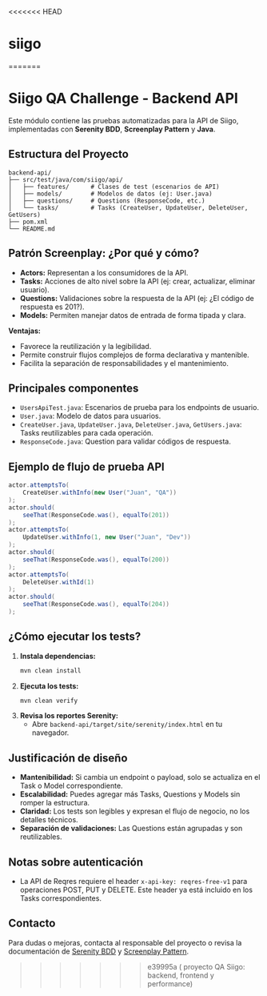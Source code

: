 <<<<<<< HEAD
# siigo
=======
# Siigo QA Challenge - Backend API

Este módulo contiene las pruebas automatizadas para la API de Siigo, implementadas con **Serenity BDD**, **Screenplay Pattern** y **Java**.

## Estructura del Proyecto

```
backend-api/
├── src/test/java/com/siigo/api/
│   ├── features/      # Clases de test (escenarios de API)
│   ├── models/        # Modelos de datos (ej: User.java)
│   ├── questions/     # Questions (ResponseCode, etc.)
│   └── tasks/         # Tasks (CreateUser, UpdateUser, DeleteUser, GetUsers)
├── pom.xml
└── README.md
```

## Patrón Screenplay: ¿Por qué y cómo?

- **Actors:** Representan a los consumidores de la API.
- **Tasks:** Acciones de alto nivel sobre la API (ej: crear, actualizar, eliminar usuario).
- **Questions:** Validaciones sobre la respuesta de la API (ej: ¿El código de respuesta es 201?).
- **Models:** Permiten manejar datos de entrada de forma tipada y clara.

**Ventajas:**
- Favorece la reutilización y la legibilidad.
- Permite construir flujos complejos de forma declarativa y mantenible.
- Facilita la separación de responsabilidades y el mantenimiento.

## Principales componentes

- `UsersApiTest.java`: Escenarios de prueba para los endpoints de usuario.
- `User.java`: Modelo de datos para usuarios.
- `CreateUser.java`, `UpdateUser.java`, `DeleteUser.java`, `GetUsers.java`: Tasks reutilizables para cada operación.
- `ResponseCode.java`: Question para validar códigos de respuesta.

## Ejemplo de flujo de prueba API

```java
actor.attemptsTo(
    CreateUser.withInfo(new User("Juan", "QA"))
);
actor.should(
    seeThat(ResponseCode.was(), equalTo(201))
);
actor.attemptsTo(
    UpdateUser.withInfo(1, new User("Juan", "Dev"))
);
actor.should(
    seeThat(ResponseCode.was(), equalTo(200))
);
actor.attemptsTo(
    DeleteUser.withId(1)
);
actor.should(
    seeThat(ResponseCode.was(), equalTo(204))
);
```

## ¿Cómo ejecutar los tests?

1. **Instala dependencias:**
   ```sh
   mvn clean install
   ```
2. **Ejecuta los tests:**
   ```sh
   mvn clean verify
   ```
3. **Revisa los reportes Serenity:**
   - Abre `backend-api/target/site/serenity/index.html` en tu navegador.

## Justificación de diseño

- **Mantenibilidad:** Si cambia un endpoint o payload, solo se actualiza en el Task o Model correspondiente.
- **Escalabilidad:** Puedes agregar más Tasks, Questions y Models sin romper la estructura.
- **Claridad:** Los tests son legibles y expresan el flujo de negocio, no los detalles técnicos.
- **Separación de validaciones:** Las Questions están agrupadas y son reutilizables.

## Notas sobre autenticación

- La API de Reqres requiere el header `x-api-key: reqres-free-v1` para operaciones POST, PUT y DELETE. Este header ya está incluido en los Tasks correspondientes.

## Contacto

Para dudas o mejoras, contacta al responsable del proyecto o revisa la documentación de [Serenity BDD](https://serenity-bdd.github.io/docs/) y [Screenplay Pattern](https://serenity-js.org/handbook/design/screenplay-pattern.html). 
>>>>>>> e39995a ( proyecto QA Siigo: backend, frontend y performance)
